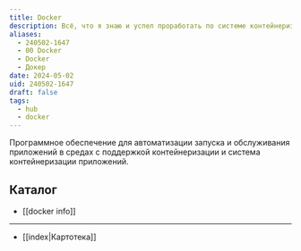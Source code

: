```yaml
---
title: Docker
description: Всё, что я знаю и успел проработать по системе контейнеризации приложений Docker
aliases:
  - 240502-1647
  - 00 Docker
  - Docker
  - Докер
date: 2024-05-02
uid: 240502-1647
draft: false
tags:
  - hub
  - docker
---
```


Программное обеспечение для автоматизации запуска и обслуживания приложений в средах с поддержкой контейнеризации и система контейнеризации приложений.

## Каталог

- [[docker info]]

---

- [[index|Картотека]]
